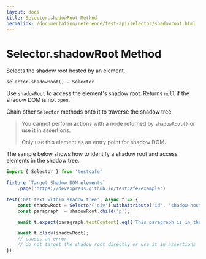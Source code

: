 ```yaml
---
layout: docs
title: Selector.shadowRoot Method
permalink: /documentation/reference/test-api/selector/shadowroot.html
---
```

# Selector.shadowRoot Method

Selects the shadow root hosted by an element.

```text
selector.shadowRoot() → Selector
```

Use `shadowRoot` to access the element's shadow root. Returns `null` if the shadow DOM is not `open`.

Chain other `Selector` methods onto it to traverse the shadow tree.

> You cannot perform actions with a node returned by `shadowRoot()` or use it in assertions.
>
> Only use this element as an entry point for shadow DOM.

The sample below shows how to identify a shadow root and access elements in the shadow tree.

```js
import { Selector } from 'testcafe'

fixture `Target Shadow DOM elements`
    .page('https://devexpress.github.io/testcafe/example')

test('Get text within shadow tree', async t => {
    const shadowRoot = Selector('div').withAttribute('id', 'shadow-host').shadowRoot();
    const paragraph  = shadowRoot.child('p');

    await t.expect(paragraph.textContent).eql('This paragraph is in the shadow tree');

    await t.click(shadowRoot);
    // causes an error
    // do not target the shadow root directly or use it in assertions
});
```
